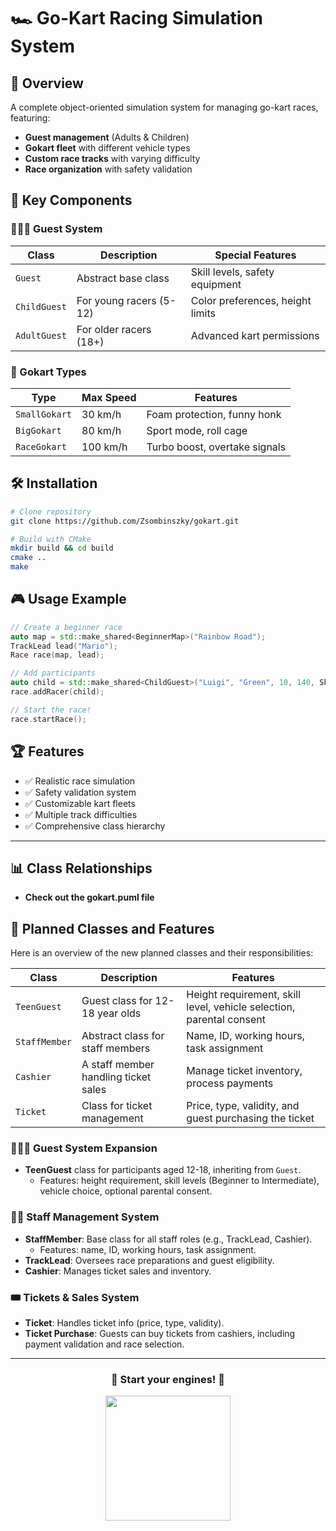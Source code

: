 # 🏎️ Go-Kart Racing Simulation System

## 🌟 Overview

A complete object-oriented simulation system for managing go-kart races, featuring:

- **Guest management** (Adults & Children)
- **Gokart fleet** with different vehicle types
- **Custom race tracks** with varying difficulty
- **Race organization** with safety validation

## 🧩 Key Components

### 🧑‍🤝‍🧑 Guest System

| Class        | Description             | Special Features                 |
|--------------|-------------------------|----------------------------------|
| `Guest`      | Abstract base class     | Skill levels, safety equipment   |
| `ChildGuest` | For young racers (5-12) | Color preferences, height limits |
| `AdultGuest` | For older racers (18+)  | Advanced kart permissions        |

### 🚗 Gokart Types

| Type          | Max Speed | Features                      |
|---------------|-----------|-------------------------------|
| `SmallGokart` | 30 km/h   | Foam protection, funny honk   |
| `BigGokart`   | 80 km/h   | Sport mode, roll cage         |
| `RaceGokart`  | 100 km/h  | Turbo boost, overtake signals |

## 🛠️ Installation

```bash
# Clone repository
git clone https://github.com/Zsombinszky/gokart.git

# Build with CMake
mkdir build && cd build
cmake ..
make
```

## 🎮 Usage Example

```cpp
// Create a beginner race
auto map = std::make_shared<BeginnerMap>("Rainbow Road");
TrackLead lead("Mario");
Race race(map, lead);

// Add participants
auto child = std::make_shared<ChildGuest>("Luigi", "Green", 10, 140, SkillLevel::Beginner);
race.addRacer(child);

// Start the race!
race.startRace();
```

## 🏆 Features

- ✅ Realistic race simulation
- ✅ Safety validation system
- ✅ Customizable kart fleets
- ✅ Multiple track difficulties
- ✅ Comprehensive class hierarchy

---

## 📊 Class Relationships

- **Check out the gokart.puml file**

## 🧩 **Planned Classes and Features**

Here is an overview of the new planned classes and their responsibilities:

| Class         | Description                          | Features                                                             |
|---------------|--------------------------------------|----------------------------------------------------------------------|
| `TeenGuest`   | Guest class for 12-18 year olds      | Height requirement, skill level, vehicle selection, parental consent |
| `StaffMember` | Abstract class for staff members     | Name, ID, working hours, task assignment                             |
| `Cashier`     | A staff member handling ticket sales | Manage ticket inventory, process payments                            |
| `Ticket`      | Class for ticket management          | Price, type, validity, and guest purchasing the ticket               |

### 🧑‍🤝‍🧑 **Guest System Expansion**

- **TeenGuest** class for participants aged 12-18, inheriting from `Guest`.
    - Features: height requirement, skill levels (Beginner to Intermediate), vehicle choice, optional parental consent.

### 🧑‍💼 **Staff Management System**

- **StaffMember**: Base class for all staff roles (e.g., TrackLead, Cashier).
    - Features: name, ID, working hours, task assignment.
- **TrackLead**: Oversees race preparations and guest eligibility.
- **Cashier**: Manages ticket sales and inventory.

### 🎟️ **Tickets & Sales System**

- **Ticket**: Handles ticket info (price, type, validity).
- **Ticket Purchase**: Guests can buy tickets from cashiers, including payment validation and race selection.

---


<div align="center">
  <h3>🚀 Start your engines! 🚀</h3>
  <img src="https://media.giphy.com/media/3o7TKSjRrfIPjeiVyM/giphy.gif" width="200">
</div>

